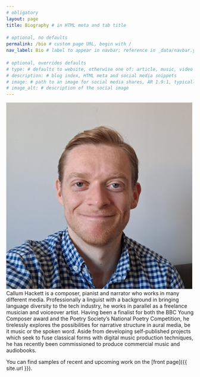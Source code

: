 ```yaml
---
# obligatory
layout: page
title: Biography # in HTML meta and tab title

# optional, no defaults
permalink: /bio # custom page URL, begin with /
nav_label: Bio # label to appear in navbar; reference in _data/navbar.yml

# optional, overrides defaults
# type: # defaults to website, otherwise one of: article, music, video
# description: # blog index, HTML meta and social media snippets
# image: # path to an image for social media shares, AR 1.9:1, typically 1200x630 
# image_alt: # description of the social image
---
```

<img id="bio-pic" src="assets/images/core/profile_pic.jpg" title="Callum Hackett" />Callum Hackett is a composer, pianist and narrator who works in many different media. Professionally a linguist with a background in bringing language diversity to the tech industry, he works in parallel as a freelance musician and voiceover artist. Having been a finalist for both the BBC Young Composer award and the Poetry Society’s National Poetry Competition, he tirelessly explores the possibilities for narrative structure in aural media, be it music or the spoken word. Aside from developing self-published projects which seek to fuse classical forms with digital music production techniques, he has recently been commissioned to produce commercial music and audiobooks.

You can find samples of recent and upcoming work on the [front page]({{ site.url }}).